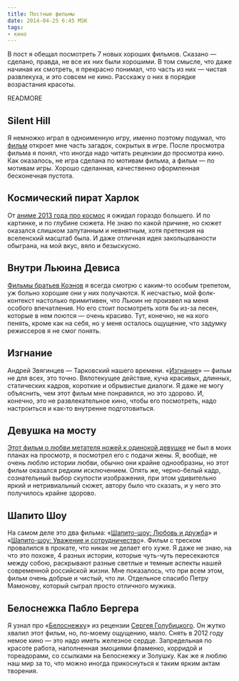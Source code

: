 ```yaml
---
title: Постные фильмы
date: 2014-04-25 6:45 MSK
tags:
- кино
---
```


В пост я обещал посмотреть 7 новых хороших фильмов. Сказано — сделано, правда, не все их них были хорошими. В том
смысле, что даже начиная их смотреть, я прекрасно понимал, что часть из них — чистая развлекуха, и это совсем не кино.
Расскажу о них в порядке возрастания красоты.

READMORE

## Silent Hill

Я немножко играл в одноименную игру, именно поэтому подумал, что [фильм](http://www.kinopoisk.ru/film/78871/) откроет
мне часть загадок, сокрытых в игре. После просмотра фильма я понял, что иногда надо читать рецензии до просмотра кино.
Как оказалось, не игра сделана по мотивам фильма, а фильм — по мотивам игры. Хорошо сделанная, качественно оформленная
бесконечная пустота.

## Космический пират Харлок

От [аниме 2013 года про космос](http://www.kinopoisk.ru/film/733439/) я ожидал гораздо большего. И по картинке, и по
глубине сюжета. Не знаю по какой причине, но сюжет оказался слишком запутанным и невнятным, хотя претензия на вселенский
масштаб была. И даже отличная идея закольцованости обыграна, на мой вкус, вяло и безыскусно.

## Внутри Льюина Девиса

[Фильмы братьев Коэнов](http://www.kinopoisk.ru/film/615583/) я всегда смотрю с каким-то особым трепетом, уж больно
хорошие они у них получаются. К несчастью, мой фолк-контекст настолько примитивен, что Льюин не произвел на меня особого
впечатления. Но его стоит посмотреть хотя бы из-за песен, которые в нем поются — очень красиво. Тут, конечно, не на кого
пенять, кроме как на себя, но у меня осталось ощущение, что задумку режиссеров я не смог понять.

## Изгнание

Андрей Звягинцев — Тарковский нашего времени. «[Изгнание](http://www.kinopoisk.ru/film/225011/)» — фильм не для всех,
это точно. Вялотекущее действие, куча красивых, длинных, статических кадров, короткие и обрывистые диалоги. Я даже не
могу объяснить, чем этот фильм мне понравился, но это здорово. И, конечно, это не развлекательное кино, чтобы его
посмотреть, надо настроиться и как-то внутренне подготовиться.

## Девушка на мосту

[Этот фильм о любви метателя ножей к одинокой девушке](http://www.kinopoisk.ru/film/47397/) не был в моих планах на
просмотр, я посмотрел его с подачи жены. Я, вообще, не очень люблю истории любви, обычно они крайне однообразны, но этот
фильм оказался редким исключением. Опять же, черно-белый кадр, сознательный выбор скупости изображения, при этом
удивительно яркий и нетривиальный сюжет, автору было что сказать, и у него это получилось крайне здорово.

## Шапито Шоу

На самом деле это два фильма: «[Шапито-шоу: Любовь и дружба](http://www.kinopoisk.ru/film/468201/)» и
 «[Шапито-шоу: Уважение и сотрудничество](http://www.kinopoisk.ru/film/660895/)». Фильм с треском провалился в прокате,
что никак не делает его хуже. Я даже не знаю, на что это похоже, 4 разных истории, которые чуть-чуть пересекаются между
собою, раскрывают разные светлые и темные аспекты нашей современной российской жизни. Мне показалось, что при всем этом,
фильм очень добрые и чистый, что ли. Отдельное спасибо Петру Мамонову, который сыграл просто отличного мужика.

## Белоснежка Пабло Бергера

Я узнал про «[Белоснежку](http://www.kinopoisk.ru/film/586903/)» из рецензии [Сергея
Голубицкого](http://www.computerra.ru/68823/golubyatnya-belosnezhka/). Он жутко хвалил этот фильм, но, по-моему
ощущению, мало. Снять в 2012 году немое кино — это надо иметь железное сердце. Запредельная по красоте работа, наполненная
эмоциями фламенко, корридой и тореадорами, со ссылками на Белоснежку и Золушку. Как же я люблю наш мир за то, что можно
иногда прикоснуться к таким ярким актам творения.
